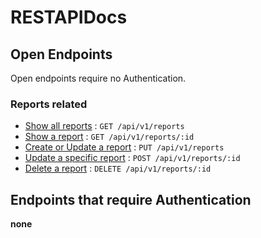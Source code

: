 # RESTAPIDocs 

## Open Endpoints

Open endpoints require no Authentication.

### Reports related

* [Show all reports](reports/get.md) : `GET /api/v1/reports`
* [Show a report](reports/get.md) : `GET /api/v1/reports/:id`
* [Create or Update a report](reports/create.md) : `PUT /api/v1/reports`
* [Update a specific report](reports/update.md) : `POST /api/v1/reports/:id`
* [Delete a report](reports/delete.md) : `DELETE /api/v1/reports/:id`

## Endpoints that require Authentication

**none**